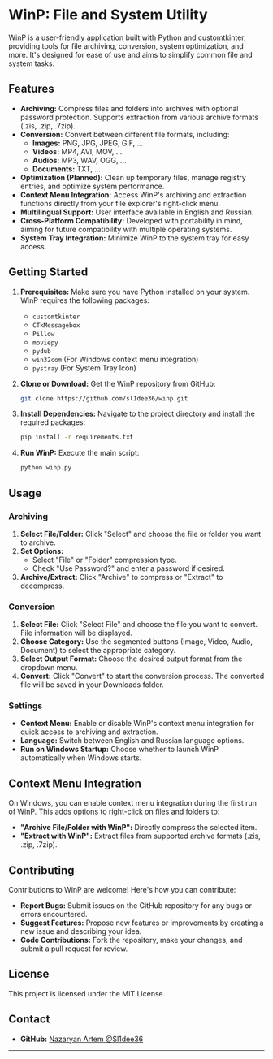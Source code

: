 
# WinP: File and System Utility

WinP is a user-friendly application built with Python and customtkinter, providing tools for file archiving, conversion, system optimization, and more. It's designed for ease of use and aims to simplify common file and system tasks.

## Features

* **Archiving:** Compress files and folders into archives with optional password protection. Supports extraction from various archive formats (.zis, .zip, .7zip).
* **Conversion:** Convert between different file formats, including:
    * **Images:** PNG, JPG, JPEG, GIF, ...
    * **Videos:** MP4, AVI, MOV, ...
    * **Audios:** MP3, WAV, OGG, ...
    * **Documents:** TXT, ...
* **Optimization (Planned):** Clean up temporary files, manage registry entries, and optimize system performance.
* **Context Menu Integration:** Access WinP's archiving and extraction functions directly from your file explorer's right-click menu.
* **Multilingual Support:** User interface available in English and Russian.
* **Cross-Platform Compatibility:** Developed with portability in mind, aiming for future compatibility with multiple operating systems.
* **System Tray Integration:** Minimize WinP to the system tray for easy access.

## Getting Started

1. **Prerequisites:** Make sure you have Python installed on your system. WinP requires the following packages:
    - `customtkinter`
    - `CTkMessagebox`
    - `Pillow`
    - `moviepy`
    - `pydub`
    - `win32com` (For Windows context menu integration)
    - `pystray` (For System Tray Icon)

2. **Clone or Download:** Get the WinP repository from GitHub:

   ```bash 
   git clone https://github.com/sl1dee36/winp.git 
   ```

3. **Install Dependencies:** Navigate to the project directory and install the required packages:

   ```bash
   pip install -r requirements.txt
   ```

4. **Run WinP:** Execute the main script:

   ```bash
   python winp.py
   ```

## Usage

### Archiving

1. **Select File/Folder:** Click "Select" and choose the file or folder you want to archive.
2. **Set Options:** 
    - Select "File" or "Folder" compression type.
    - Check "Use Password?" and enter a password if desired.
3. **Archive/Extract:** Click "Archive" to compress or "Extract" to decompress.

### Conversion

1. **Select File:**  Click "Select File" and choose the file you want to convert. File information will be displayed.
2. **Choose Category:**  Use the segmented buttons (Image, Video, Audio, Document) to select the appropriate category.
3. **Select Output Format:**  Choose the desired output format from the dropdown menu.
4. **Convert:**  Click "Convert" to start the conversion process. The converted file will be saved in your Downloads folder.

### Settings

* **Context Menu:** Enable or disable WinP's context menu integration for quick access to archiving and extraction.
* **Language:** Switch between English and Russian language options.
* **Run on Windows Startup:** Choose whether to launch WinP automatically when Windows starts.

## Context Menu Integration

On Windows, you can enable context menu integration during the first run of WinP. This adds options to right-click on files and folders to:

* **"Archive File/Folder with WinP":** Directly compress the selected item.
* **"Extract with WinP":**  Extract files from supported archive formats (.zis, .zip, .7zip).

## Contributing

Contributions to WinP are welcome! Here's how you can contribute:

* **Report Bugs:** Submit issues on the GitHub repository for any bugs or errors encountered.
* **Suggest Features:**  Propose new features or improvements by creating a new issue and describing your idea.
* **Code Contributions:** Fork the repository, make your changes, and submit a pull request for review.

## License

This project is licensed under the MIT License.

## Contact

* **GitHub:** [Nazaryan Artem @Sl1dee36](https://github.com/Sl1dee36)

---
